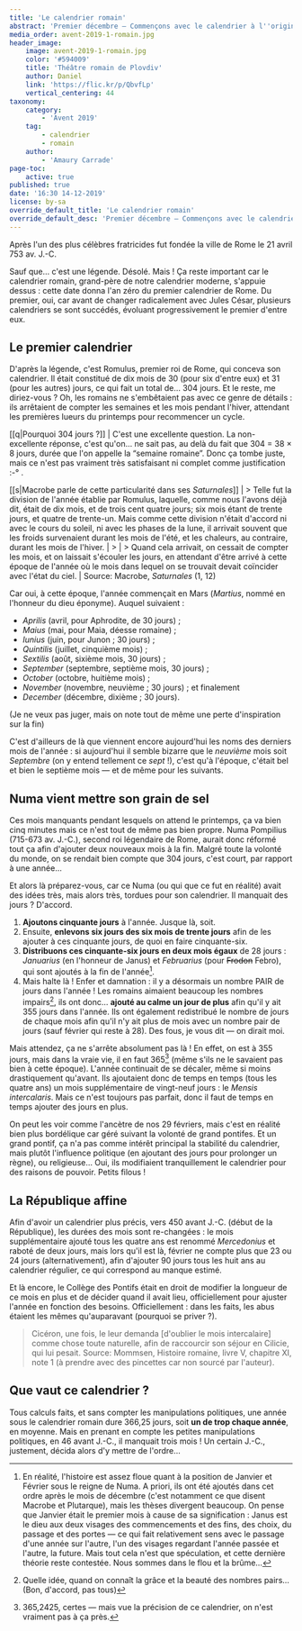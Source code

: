 ```yaml
---
title: 'Le calendrier romain'
abstract: 'Premier décembre — Commençons avec le calendrier à l''origine du nôtre : le calendrier romain !'
media_order: avent-2019-1-romain.jpg
header_image:
    image: avent-2019-1-romain.jpg
    color: '#594009'
    title: 'Théâtre romain de Plovdiv'
    author: Daniel
    link: 'https://flic.kr/p/QbvfLp'
    vertical_centering: 44
taxonomy:
    category:
        - 'Avent 2019'
    tag:
        - calendrier
        - romain
    author:
        - 'Amaury Carrade'
page-toc:
    active: true
published: true
date: '16:30 14-12-2019'
license: by-sa
override_default_title: 'Le calendrier romain'
override_default_desc: 'Premier décembre — Commençons avec le calendrier à l''origine du nôtre : le calendrier romain !'
---
```


Après l'un des plus célèbres fratricides fut fondée la ville de Rome le 21 avril 753 av. J.-C.

Sauf que… c'est une légende. Désolé. Mais ! Ça reste important car le calendrier romain, grand-père de notre calendrier moderne, s'appuie dessus : cette date donna l'an zéro du premier calendrier de Rome. Du premier, oui, car avant de changer radicalement avec Jules César, plusieurs calendriers se sont succédés, évoluant progressivement le premier d'entre eux.

## Le premier calendrier

D'après la légende, c'est Romulus, premier roi de Rome, qui conceva son calendrier. Il était constitué de dix mois de 30 (pour six d'entre eux) et 31 (pour les autres) jours, ce qui fait un total de… 304 jours. Et le reste, me diriez-vous ? Oh, les romains ne s'embêtaient pas avec ce genre de détails : ils arrêtaient de compter les semaines et les mois pendant l'hiver, attendant les premières lueurs du printemps pour recommencer un cycle.

[[q|Pourquoi 304 jours ?]]
| C'est une excellente question. La non-excellente réponse, c'est qu'on… ne sait pas, au delà du fait que 304 = 38 × 8 jours, durée que l'on appelle la “semaine romaine”. Donc ça tombe juste, mais ce n'est pas vraiment très satisfaisant ni complet comme justification :-° .

[[s|Macrobe parle de cette particularité dans ses _Saturnales_]]
| > Telle fut la division de l'année établie par Romulus, laquelle, comme nous l'avons déjà dit, était de dix mois, et de trois cent quatre jours; six mois étant de trente jours, et quatre de trente-un. Mais comme cette division n'était d'accord ni avec le cours du soleil, ni avec les phases de la lune, il arrivait souvent que les froids survenaient durant les mois de l'été, et les chaleurs, au contraire, durant les mois de l'hiver.
| > 
| > Quand cela arrivait, on cessait de compter les mois, et on laissait s'écouler les jours, en attendant d'être arrivé à cette époque de l'année où le mois dans lequel on se trouvait devait coïncider avec l'état du ciel.
| Source: Macrobe, _Saturnales_ (1, 12)

Car oui, à cette époque, l'année commençait en Mars (_Martius_, nommé en l'honneur du dieu éponyme). Auquel suivaient : 
- _Aprilis_ (avril, pour Aphrodite, de 30 jours) ;
- _Maius_ (mai, pour Maia, déesse romaine) ;
- _Iunius_ (juin, pour Junon ; 30 jours) ;
- _Quintilis_ (juillet, cinquième mois) ;
- _Sextilis_ (août, sixième mois, 30 jours) ;
- _September_ (septembre, septième mois, 30 jours) ;
- _October_ (octobre, huitième mois) ;
- _November_ (novembre, neuvième ; 30 jours) ; et finalement
- _December_ (décembre, dixième ; 30 jours).

(Je ne veux pas juger, mais on note tout de même une perte d'inspiration sur la fin)

C'est d'ailleurs de là que viennent encore aujourd'hui les noms des derniers mois de l'année : si aujourd'hui il semble bizarre que le _neuvième_ mois soit _Septembre_ (on y entend tellement ce _sept_ !), c'est qu'à l'époque, c'était bel et bien le septième mois — et de même pour les suivants.

## Numa vient mettre son grain de sel

Ces mois manquants pendant lesquels on attend le printemps, ça va bien cinq minutes mais ce n'est tout de même pas bien propre. Numa Pompilius (715-673 av. J.-C.), second roi légendaire de Rome, aurait donc réformé tout ça afin d'ajouter deux nouveaux mois à la fin. Malgré toute la volonté du monde, on se rendait bien compte que 304 jours, c'est court, par rapport à une année…

Et alors là préparez-vous, car ce Numa (ou qui que ce fut en réalité) avait des idées très, mais alors très, tordues pour son calendrier. Il manquait des jours ? D'accord.

1. **Ajoutons cinquante jours** à l'année. Jusque là, soit.
2. Ensuite, **enlevons six jours des six mois de trente jours** afin de les ajouter à ces cinquante jours, de quoi en faire cinquante-six.
3. **Distribuons ces cinquante-six jours en deux mois égaux** de 28 jours : _Januarius_ (en l'honneur de Janus) et _Februarius_ (pour ~~Frodon~~ Febro), qui sont ajoutés à la fin de l'année[^position-mois-janfév].
4. Mais halte là ! Enfer et damnation : il y a désormais un nombre PAIR de jours dans l'année ! Les romains aimaient beaucoup les nombres impairs[^impairs], ils ont donc… **ajouté au calme un jour de plus** afin qu'il y ait 355 jours dans l'année. Ils ont également redistribué le nombre de jours de chaque mois afin qu'il n'y ait plus de mois avec un nombre pair de jours (sauf février qui reste à 28). Des fous, je vous dit — on dirait moi.

[^position-mois-janfév]: En réalité, l'histoire est assez floue quant à la position de Janvier et Février sous le reigne de Numa. A priori, ils ont été ajoutés dans cet ordre après le mois de décembre (c'est notamment ce que disent Macrobe et Plutarque), mais les thèses divergent beaucoup. On pense que Janvier était le premier mois à cause de sa signification : Janus est le dieu aux deux visages des commencements et des fins, des choix, du passage et des portes — ce qui fait relativement sens avec le passage d'une année sur l'autre, l'un des visages regardant l'année passée et l'autre, la future. Mais tout cela n'est que spéculation, et cette dernière théorie reste contestée. Nous sommes dans le flou et la brûme…
[^impairs]: Quelle idée, quand on connaît la grâce et la beauté des nombres pairs… (Bon, d'accord, pas tous)

Mais attendez, ça ne s'arrête absolument pas là ! En effet, on est à 355 jours, mais dans la vraie vie, il en faut 365[^365j] (même s'ils ne le savaient pas bien à cette époque). L'année continuait de se décaler, même si moins drastiquement qu'avant. Ils ajoutaient donc de temps en temps (tous les quatre ans) un mois supplémentaire de vingt-neuf jours : le _Mensis intercalaris_. Mais ce n'est toujours pas parfait, donc il faut de temps en temps ajouter des jours en plus.

On peut les voir comme l'ancètre de nos 29 févriers, mais c'est en réalité bien plus bordélique car géré suivant la volonté de grand pontifes. Et un grand pontif, ça n'a pas comme intérêt principal la stabilité du calendrier, mais plutôt l'influence politique (en ajoutant des jours pour prolonger un règne), ou religieuse… Oui, ils modifiaient tranquillement le calendrier pour des raisons de pouvoir. Petits filous !

[^365j]: 365,2425, certes — mais vue la précision de ce calendrier, on n'est vraiment pas à ça près.

## La République affine

Afin d'avoir un calendrier plus précis, vers 450 avant J.-C. (début de la République), les durées des mois sont re-changées : le mois supplémentaire ajouté tous les quatre ans est renommé _Mercedonius_ et raboté de deux jours, mais lors qu'il est là, février ne compte plus que 23 ou 24 jours (alternativement), afin d'ajouter 90 jours tous les huit ans au calendrier régulier, ce qui correspond au manque estimé.

Et là encore, le Collège des Pontifs était en droit de modifier la longueur de ce mois en plus et de décider quand il avait lieu, officiellement pour ajuster l'année en fonction des besoins. Officiellement : dans les faits, les abus étaient les mêmes qu'auparavant (pourquoi se priver ?).

> Cicéron, une fois, le leur demanda [d'oublier le mois intercalaire] comme chose toute naturelle, afin de raccourcir son séjour en Cilicie, qui lui pesait.
Source: Mommsen, Histoire romaine, livre V, chapitre XI, note 1 (à prendre avec des pincettes car non sourcé par l'auteur).

## Que vaut ce calendrier ?

Tous calculs faits, et sans compter les manipulations politiques, une année sous le calendrier romain dure 366,25 jours, soit **un de trop chaque année**, en moyenne. Mais en prenant en compte les petites manipulations politiques, en 46 avant J.-C., il manquait trois mois ! Un certain J.-C., justement, décida alors d'y mettre de l'ordre…